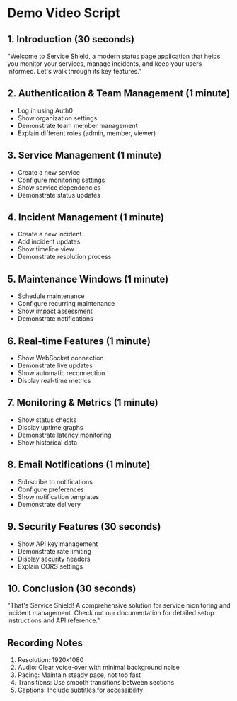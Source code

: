 # Demo Video Script

## 1. Introduction (30 seconds)
"Welcome to Service Shield, a modern status page application that helps you monitor your services, manage incidents, and keep your users informed. Let's walk through its key features."

## 2. Authentication & Team Management (1 minute)
- Log in using Auth0
- Show organization settings
- Demonstrate team member management
- Explain different roles (admin, member, viewer)

## 3. Service Management (1 minute)
- Create a new service
- Configure monitoring settings
- Show service dependencies
- Demonstrate status updates

## 4. Incident Management (1 minute)
- Create a new incident
- Add incident updates
- Show timeline view
- Demonstrate resolution process

## 5. Maintenance Windows (1 minute)
- Schedule maintenance
- Configure recurring maintenance
- Show impact assessment
- Demonstrate notifications

## 6. Real-time Features (1 minute)
- Show WebSocket connection
- Demonstrate live updates
- Show automatic reconnection
- Display real-time metrics

## 7. Monitoring & Metrics (1 minute)
- Show status checks
- Display uptime graphs
- Demonstrate latency monitoring
- Show historical data

## 8. Email Notifications (1 minute)
- Subscribe to notifications
- Configure preferences
- Show notification templates
- Demonstrate delivery

## 9. Security Features (30 seconds)
- Show API key management
- Demonstrate rate limiting
- Display security headers
- Explain CORS settings

## 10. Conclusion (30 seconds)
"That's Service Shield! A comprehensive solution for service monitoring and incident management. Check out our documentation for detailed setup instructions and API reference."

## Recording Notes
1. Resolution: 1920x1080
2. Audio: Clear voice-over with minimal background noise
3. Pacing: Maintain steady pace, not too fast
4. Transitions: Use smooth transitions between sections
5. Captions: Include subtitles for accessibility

